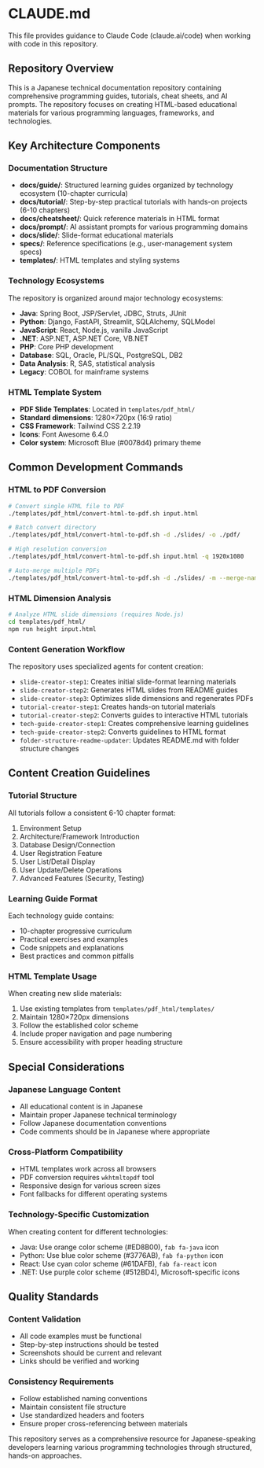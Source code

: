 # CLAUDE.md

This file provides guidance to Claude Code (claude.ai/code) when working with code in this repository.

## Repository Overview

This is a Japanese technical documentation repository containing comprehensive programming guides, tutorials, cheat sheets, and AI prompts. The repository focuses on creating HTML-based educational materials for various programming languages, frameworks, and technologies.

## Key Architecture Components

### Documentation Structure
- **docs/guide/**: Structured learning guides organized by technology ecosystem (10-chapter curricula)
- **docs/tutorial/**: Step-by-step practical tutorials with hands-on projects (6-10 chapters)
- **docs/cheatsheet/**: Quick reference materials in HTML format
- **docs/prompt/**: AI assistant prompts for various programming domains
- **docs/slide/**: Slide-format educational materials
- **specs/**: Reference specifications (e.g., user-management system specs)
- **templates/**: HTML templates and styling systems

### Technology Ecosystems
The repository is organized around major technology ecosystems:
- **Java**: Spring Boot, JSP/Servlet, JDBC, Struts, JUnit
- **Python**: Django, FastAPI, Streamlit, SQLAlchemy, SQLModel
- **JavaScript**: React, Node.js, vanilla JavaScript
- **.NET**: ASP.NET, ASP.NET Core, VB.NET
- **PHP**: Core PHP development
- **Database**: SQL, Oracle, PL/SQL, PostgreSQL, DB2
- **Data Analysis**: R, SAS, statistical analysis
- **Legacy**: COBOL for mainframe systems

### HTML Template System
- **PDF Slide Templates**: Located in `templates/pdf_html/`
- **Standard dimensions**: 1280×720px (16:9 ratio)
- **CSS Framework**: Tailwind CSS 2.2.19
- **Icons**: Font Awesome 6.4.0
- **Color system**: Microsoft Blue (#0078d4) primary theme

## Common Development Commands

### HTML to PDF Conversion
```bash
# Convert single HTML file to PDF
./templates/pdf_html/convert-html-to-pdf.sh input.html

# Batch convert directory
./templates/pdf_html/convert-html-to-pdf.sh -d ./slides/ -o ./pdf/

# High resolution conversion
./templates/pdf_html/convert-html-to-pdf.sh input.html -q 1920x1080

# Auto-merge multiple PDFs
./templates/pdf_html/convert-html-to-pdf.sh -d ./slides/ -m --merge-name presentation.pdf
```

### HTML Dimension Analysis
```bash
# Analyze HTML slide dimensions (requires Node.js)
cd templates/pdf_html/
npm run height input.html
```

### Content Generation Workflow
The repository uses specialized agents for content creation:
- `slide-creator-step1`: Creates initial slide-format learning materials
- `slide-creator-step2`: Generates HTML slides from README guides
- `slide-creator-step3`: Optimizes slide dimensions and regenerates PDFs
- `tutorial-creator-step1`: Creates hands-on tutorial materials
- `tutorial-creator-step2`: Converts guides to interactive HTML tutorials
- `tech-guide-creator-step1`: Creates comprehensive learning guidelines
- `tech-guide-creator-step2`: Converts guidelines to HTML format
- `folder-structure-readme-updater`: Updates README.md with folder structure changes

## Content Creation Guidelines

### Tutorial Structure
All tutorials follow a consistent 6-10 chapter format:
1. Environment Setup
2. Architecture/Framework Introduction
3. Database Design/Connection
4. User Registration Feature
5. User List/Detail Display
6. User Update/Delete Operations
7. Advanced Features (Security, Testing)

### Learning Guide Format
Each technology guide contains:
- 10-chapter progressive curriculum
- Practical exercises and examples
- Code snippets and explanations
- Best practices and common pitfalls

### HTML Template Usage
When creating new slide materials:
1. Use existing templates from `templates/pdf_html/templates/`
2. Maintain 1280×720px dimensions
3. Follow the established color scheme
4. Include proper navigation and page numbering
5. Ensure accessibility with proper heading structure

## Special Considerations

### Japanese Language Content
- All educational content is in Japanese
- Maintain proper Japanese technical terminology
- Follow Japanese documentation conventions
- Code comments should be in Japanese where appropriate

### Cross-Platform Compatibility
- HTML templates work across all browsers
- PDF conversion requires `wkhtmltopdf` tool
- Responsive design for various screen sizes
- Font fallbacks for different operating systems

### Technology-Specific Customization
When creating content for different technologies:
- Java: Use orange color scheme (#ED8B00), `fab fa-java` icon
- Python: Use blue color scheme (#3776AB), `fab fa-python` icon
- React: Use cyan color scheme (#61DAFB), `fab fa-react` icon
- .NET: Use purple color scheme (#512BD4), Microsoft-specific icons

## Quality Standards

### Content Validation
- All code examples must be functional
- Step-by-step instructions should be tested
- Screenshots should be current and relevant
- Links should be verified and working

### Consistency Requirements
- Follow established naming conventions
- Maintain consistent file structure
- Use standardized headers and footers
- Ensure proper cross-referencing between materials

This repository serves as a comprehensive resource for Japanese-speaking developers learning various programming technologies through structured, hands-on approaches.